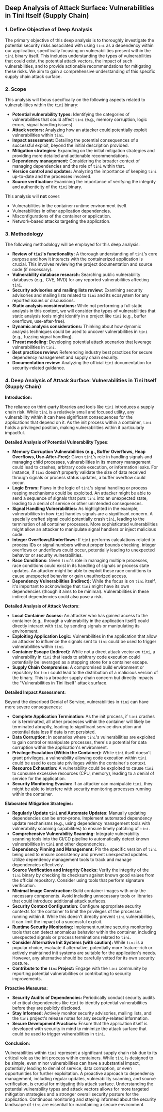 ## Deep Analysis of Attack Surface: Vulnerabilities in Tini Itself (Supply Chain)

### 1. Define Objective of Deep Analysis

The primary objective of this deep analysis is to thoroughly investigate the potential security risks associated with using `tini` as a dependency within our application, specifically focusing on vulnerabilities present within the `tini` binary itself. This includes understanding the types of vulnerabilities that could exist, the potential attack vectors, the impact of such vulnerabilities, and to provide actionable recommendations for mitigating these risks. We aim to gain a comprehensive understanding of this specific supply chain attack surface.

### 2. Scope

This analysis will focus specifically on the following aspects related to vulnerabilities within the `tini` binary:

* **Potential vulnerability types:**  Identifying the categories of vulnerabilities that could affect `tini` (e.g., memory corruption, logic errors, signal handling issues).
* **Attack vectors:**  Analyzing how an attacker could potentially exploit vulnerabilities within `tini`.
* **Impact assessment:**  Detailing the potential consequences of a successful exploit, beyond the initial description provided.
* **Mitigation strategies:**  Expanding on the initial mitigation strategies and providing more detailed and actionable recommendations.
* **Dependency management:**  Considering the broader context of managing dependencies and the role of `tini` within that.
* **Version control and updates:**  Analyzing the importance of keeping `tini` up-to-date and the processes involved.
* **Source verification:**  Examining the importance of verifying the integrity and authenticity of the `tini` binary.

This analysis will **not** cover:

* Vulnerabilities in the container runtime environment itself.
* Vulnerabilities in other application dependencies.
* Misconfigurations of the container or application.
* Network-based attacks targeting the application.

### 3. Methodology

The following methodology will be employed for this deep analysis:

* **Review of `tini`'s functionality:**  A thorough understanding of `tini`'s core purpose and how it interacts with the containerized application is crucial. This involves reviewing the project documentation and source code (if necessary).
* **Vulnerability database research:**  Searching public vulnerability databases (e.g., CVE, NVD) for any reported vulnerabilities affecting `tini`.
* **Security advisories and mailing lists review:**  Examining security advisories and mailing lists related to `tini` and its ecosystem for any reported issues or discussions.
* **Static analysis considerations:**  While not performing a full static analysis in this context, we will consider the types of vulnerabilities that static analysis tools might identify in a project like `tini` (e.g., buffer overflows, use-after-free).
* **Dynamic analysis considerations:**  Thinking about how dynamic analysis techniques could be used to uncover vulnerabilities in `tini` (e.g., fuzzing signal handling).
* **Threat modeling:**  Developing potential attack scenarios that leverage vulnerabilities in `tini`.
* **Best practices review:**  Referencing industry best practices for secure dependency management and supply chain security.
* **Documentation review:**  Analyzing the official `tini` documentation for security-related guidance.

### 4. Deep Analysis of Attack Surface: Vulnerabilities in Tini Itself (Supply Chain)

**Introduction:**

The reliance on third-party libraries and tools like `tini` introduces a supply chain risk. While `tini` is a relatively small and focused utility, any vulnerability within it can have significant consequences for the applications that depend on it. As the init process within a container, `tini` holds a privileged position, making vulnerabilities within it particularly impactful.

**Detailed Analysis of Potential Vulnerability Types:**

* **Memory Corruption Vulnerabilities (e.g., Buffer Overflows, Heap Overflows, Use-After-Free):**  Given `tini`'s role in handling signals and managing child processes, vulnerabilities in its memory management could lead to crashes, arbitrary code execution, or information leaks. For instance, if `tini` doesn't properly validate the size of data received through signals or process status updates, a buffer overflow could occur.
* **Logic Errors:** Flaws in the logic of `tini`'s signal handling or process reaping mechanisms could be exploited. An attacker might be able to send a sequence of signals that puts `tini` into an unexpected state, leading to a denial of service or other unintended consequences.
* **Signal Handling Vulnerabilities:** As highlighted in the example, vulnerabilities in how `tini` handles signals are a significant concern. A specially crafted signal could potentially crash `tini`, leading to the termination of all container processes. More sophisticated vulnerabilities might allow an attacker to manipulate signal handlers or inject malicious code.
* **Integer Overflows/Underflows:**  If `tini` performs calculations related to process IDs or signal numbers without proper bounds checking, integer overflows or underflows could occur, potentially leading to unexpected behavior or security vulnerabilities.
* **Race Conditions:**  Given `tini`'s role in managing multiple processes, race conditions could exist in its handling of signals or process state updates. An attacker might be able to exploit these race conditions to cause unexpected behavior or gain unauthorized access.
* **Dependency Vulnerabilities (Indirect):** While the focus is on `tini` itself, it's important to acknowledge that `tini` might have its own dependencies (though it aims to be minimal). Vulnerabilities in these indirect dependencies could also pose a risk.

**Detailed Analysis of Attack Vectors:**

* **Local Container Access:** An attacker who has gained access to the container (e.g., through a vulnerability in the application itself) could directly interact with `tini` by sending signals or manipulating its environment.
* **Exploiting Application Logic:**  Vulnerabilities in the application that allow an attacker to influence the signals sent to `tini` could be used to trigger vulnerabilities within `tini`.
* **Container Escape (Indirect):** While not a direct attack vector *on* `tini`, a vulnerability in `tini` that leads to arbitrary code execution could potentially be leveraged as a stepping stone for a container escape.
* **Supply Chain Compromise:**  A compromised build environment or repository for `tini` could lead to the distribution of a malicious version of the binary. This is a broader supply chain concern but directly impacts the "Vulnerabilities in Tini Itself" attack surface.

**Detailed Impact Assessment:**

Beyond the described Denial of Service, vulnerabilities in `tini` can have more severe consequences:

* **Complete Application Termination:** As the init process, if `tini` crashes or is terminated, all other processes within the container will likely be terminated abruptly, leading to significant service disruption and potential data loss if data is not persisted.
* **Data Corruption:** In scenarios where `tini`'s vulnerabilities are exploited to gain control or manipulate processes, there's a potential for data corruption within the application's environment.
* **Privilege Escalation (Within the Container):** While `tini` itself doesn't grant privileges, a vulnerability allowing code execution within `tini` could be used to escalate privileges within the container's context.
* **Resource Exhaustion:**  A vulnerability could be exploited to cause `tini` to consume excessive resources (CPU, memory), leading to a denial of service for the application.
* **Security Monitoring Evasion:** If an attacker can manipulate `tini`, they might be able to interfere with security monitoring processes running within the container.

**Elaborated Mitigation Strategies:**

* **Regularly Update `tini` and Automate Updates:**  Manually updating dependencies can be error-prone. Implement automated dependency update mechanisms (e.g., using dependency management tools with vulnerability scanning capabilities) to ensure timely patching of `tini`.
* **Comprehensive Vulnerability Scanning:** Integrate vulnerability scanning tools into the CI/CD pipeline to automatically detect known vulnerabilities in `tini` and other dependencies.
* **Dependency Pinning and Management:**  Pin the specific version of `tini` being used to ensure consistency and prevent unexpected updates. Utilize dependency management tools to track and manage dependencies effectively.
* **Source Verification and Integrity Checks:**  Verify the integrity of the `tini` binary by checking its checksum against known good values from the official repository. Consider using tools that perform signature verification.
* **Minimal Image Construction:**  Build container images with only the necessary components. Avoid including unnecessary tools or libraries that could introduce additional attack surfaces.
* **Security Context Configuration:**  Configure appropriate security contexts for the container to limit the privileges of the processes running within it. While this doesn't directly prevent `tini` vulnerabilities, it can limit the impact of a successful exploit.
* **Runtime Security Monitoring:** Implement runtime security monitoring tools that can detect anomalous behavior within the container, including unexpected signals or process terminations related to `tini`.
* **Consider Alternative Init Systems (with caution):** While `tini` is a popular choice, evaluate if alternative, potentially more feature-rich or actively maintained init systems are suitable for the application's needs. However, any alternative should be carefully vetted for its own security posture.
* **Contribute to the `tini` Project:**  Engage with the `tini` community by reporting potential vulnerabilities or contributing to security improvements.

**Proactive Measures:**

* **Security Audits of Dependencies:**  Periodically conduct security audits of critical dependencies like `tini` to identify potential vulnerabilities before they are publicly disclosed.
* **Stay Informed:**  Actively monitor security advisories, mailing lists, and the `tini` project's release notes for any security-related information.
* **Secure Development Practices:**  Ensure that the application itself is developed with security in mind to minimize the attack surface that could be used to trigger vulnerabilities in `tini`.

**Conclusion:**

Vulnerabilities within `tini` represent a significant supply chain risk due to its critical role as the init process within containers. While `tini` is designed to be simple, even minor vulnerabilities can have a substantial impact, potentially leading to denial of service, data corruption, or even opportunities for further exploitation. A proactive approach to dependency management, including regular updates, vulnerability scanning, and source verification, is crucial for mitigating this attack surface. Understanding the potential vulnerability types and attack vectors allows for more targeted mitigation strategies and a stronger overall security posture for the application. Continuous monitoring and staying informed about the security landscape of `tini` are essential for maintaining a secure environment.